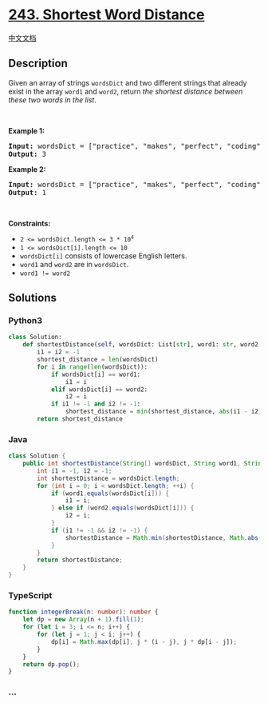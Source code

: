 # [243. Shortest Word Distance](https://leetcode.com/problems/shortest-word-distance)

[中文文档](/solution/0200-0299/0243.Shortest%20Word%20Distance/README.md)

## Description

<p>Given an array of strings <code>wordsDict</code> and two different strings that already exist in the array <code>word1</code> and <code>word2</code>, return <em>the shortest distance between these two words in the list</em>.</p>

<p>&nbsp;</p>
<p><strong>Example 1:</strong></p>

<pre>
<strong>Input:</strong> wordsDict = [&quot;practice&quot;, &quot;makes&quot;, &quot;perfect&quot;, &quot;coding&quot;, &quot;makes&quot;], word1 = &quot;coding&quot;, word2 = &quot;practice&quot;
<strong>Output:</strong> 3
</pre>

<p><strong>Example 2:</strong></p>

<pre>
<strong>Input:</strong> wordsDict = [&quot;practice&quot;, &quot;makes&quot;, &quot;perfect&quot;, &quot;coding&quot;, &quot;makes&quot;], word1 = &quot;makes&quot;, word2 = &quot;coding&quot;
<strong>Output:</strong> 1
</pre>

<p>&nbsp;</p>
<p><strong>Constraints:</strong></p>

<ul>
	<li><code>2 &lt;= wordsDict.length &lt;= 3 * 10<sup>4</sup></code></li>
	<li><code>1 &lt;= wordsDict[i].length &lt;= 10</code></li>
	<li><code>wordsDict[i]</code> consists of lowercase English letters.</li>
	<li><code>word1</code> and <code>word2</code> are in <code>wordsDict</code>.</li>
	<li><code>word1 != word2</code></li>
</ul>

## Solutions

<!-- tabs:start -->

### **Python3**

```python
class Solution:
    def shortestDistance(self, wordsDict: List[str], word1: str, word2: str) -> int:
        i1 = i2 = -1
        shortest_distance = len(wordsDict)
        for i in range(len(wordsDict)):
            if wordsDict[i] == word1:
                i1 = i
            elif wordsDict[i] == word2:
                i2 = i
            if i1 != -1 and i2 != -1:
                shortest_distance = min(shortest_distance, abs(i1 - i2))
        return shortest_distance
```

### **Java**

```java
class Solution {
    public int shortestDistance(String[] wordsDict, String word1, String word2) {
        int i1 = -1, i2 = -1;
        int shortestDistance = wordsDict.length;
        for (int i = 0; i < wordsDict.length; ++i) {
            if (word1.equals(wordsDict[i])) {
                i1 = i;
            } else if (word2.equals(wordsDict[i])) {
                i2 = i;
            }
            if (i1 != -1 && i2 != -1) {
                shortestDistance = Math.min(shortestDistance, Math.abs(i1 - i2));
            }
        }
        return shortestDistance;
    }
}
```

### **TypeScript**

```ts
function integerBreak(n: number): number {
    let dp = new Array(n + 1).fill(1);
    for (let i = 3; i <= n; i++) {
        for (let j = 1; j < i; j++) {
            dp[i] = Math.max(dp[i], j * (i - j), j * dp[i - j]);
        }
    }
    return dp.pop();
}
```

### **...**

```

```

<!-- tabs:end -->
